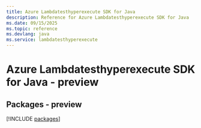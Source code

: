 ```yaml
---
title: Azure Lambdatesthyperexecute SDK for Java
description: Reference for Azure Lambdatesthyperexecute SDK for Java
ms.date: 09/15/2025
ms.topic: reference
ms.devlang: java
ms.service: lambdatesthyperexecute
---
```

# Azure Lambdatesthyperexecute SDK for Java - preview
## Packages - preview
[!INCLUDE [packages](lambdatesthyperexecute-index.md)]